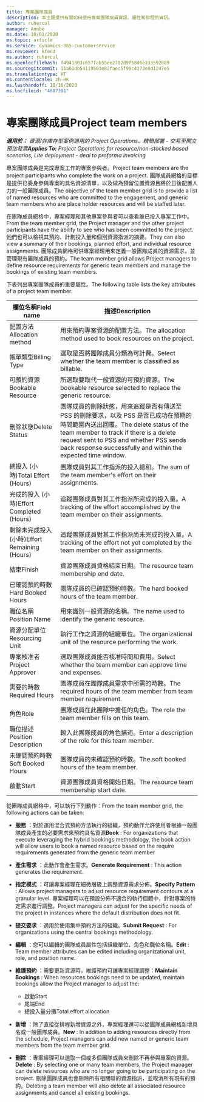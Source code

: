 ```yaml
---
title: 專案團隊成員
description: 本主題提供有關如何使用專案團隊成員資訊、屬性和排程的資訊。
author: ruhercul
manager: Annbe
ms.date: 10/01/2020
ms.topic: article
ms.service: dynamics-365-customerservice
ms.reviewer: kfend
ms.author: ruhercul
ms.openlocfilehash: f4941803c657fab55ee2702d9f58d6e333592889
ms.sourcegitcommit: 11a61db54119503e82faec5f99c4273e8d1247e5
ms.translationtype: HT
ms.contentlocale: zh-HK
ms.lasthandoff: 10/16/2020
ms.locfileid: "4087391"
---
```

# <a name="project-team-members"></a><span data-ttu-id="86277-103">專案團隊成員</span><span class="sxs-lookup"><span data-stu-id="86277-103">Project team members</span></span>

<span data-ttu-id="86277-104">_**適用於：** 資源/非庫存型案例適用的 Project Operations、精簡部署 - 交易至開立預估發票_</span><span class="sxs-lookup"><span data-stu-id="86277-104">_**Applies To:** Project Operations for resource/non-stocked based scenarios, Lite deployment - deal to proforma invoicing_</span></span>

<span data-ttu-id="86277-105">專案團隊成員是完成專案工作的專案參與者。</span><span class="sxs-lookup"><span data-stu-id="86277-105">Project team members are the project participants who complete the work on a project.</span></span> <span data-ttu-id="86277-106">團隊成員網格的目標是提供已委身參與專案的具名資源清單，以及做為預留位置資源且將於日後配置人力的一般團隊成員。</span><span class="sxs-lookup"><span data-stu-id="86277-106">The objective of the team member grid is to provide a list of named resources who are committed to the engagement, and generic team members who are place holder resources and will be staffed later.</span></span>

<span data-ttu-id="86277-107">在團隊成員網格中，專案經理和其他專案參與者可以查看誰已投入專案工作中。</span><span class="sxs-lookup"><span data-stu-id="86277-107">From the team member grid, the Project manager and the other project participants have the ability to see who has been committed to the project.</span></span> <span data-ttu-id="86277-108">他們也可以檢視其預約、計劃投入量和個別資源指派的摘要。</span><span class="sxs-lookup"><span data-stu-id="86277-108">They can also view a summary of their bookings, planned effort, and individual resource assignments.</span></span> <span data-ttu-id="86277-109">團隊成員網格可供專案經理用來定義一般團隊成員的資源需求，並管理現有團隊成員的預約。</span><span class="sxs-lookup"><span data-stu-id="86277-109">The team member grid allows Project managers to define resource requirements for generic team members and manage the bookings of existing team members.</span></span>

<span data-ttu-id="86277-110">下表列出專案團隊成員的重要屬性。</span><span class="sxs-lookup"><span data-stu-id="86277-110">The following table lists the key attributes of a project team member.</span></span>

| <span data-ttu-id="86277-111">欄位名稱</span><span class="sxs-lookup"><span data-stu-id="86277-111">Field name</span></span>          | <span data-ttu-id="86277-112">描述</span><span class="sxs-lookup"><span data-stu-id="86277-112">Description</span></span>                                                                                                                                                                  |
|--------------------------|-----------------------------------------------------------------------------------------------------------------------------------------------------------------------------------|
| <span data-ttu-id="86277-113">配置方法</span><span class="sxs-lookup"><span data-stu-id="86277-113">Allocation method</span></span>        | <span data-ttu-id="86277-114">用來預約專案資源的配置方法。</span><span class="sxs-lookup"><span data-stu-id="86277-114">The allocation method used to book resources on the project.</span></span>                                                                         |
| <span data-ttu-id="86277-115">帳單類型</span><span class="sxs-lookup"><span data-stu-id="86277-115">Billing Type</span></span>             | <span data-ttu-id="86277-116">選取是否將團隊成員分類為可計費。</span><span class="sxs-lookup"><span data-stu-id="86277-116">Select whether the team member is classified as billable.</span></span>                                                                                                                                       |
| <span data-ttu-id="86277-117">可預約資源</span><span class="sxs-lookup"><span data-stu-id="86277-117">Bookable Resource</span></span>        | <span data-ttu-id="86277-118">所選取要取代一般資源的可預約資源。</span><span class="sxs-lookup"><span data-stu-id="86277-118">The bookable resource selected to replace the generic resource.</span></span>                                                                                                                   |
| <span data-ttu-id="86277-119">刪除狀態</span><span class="sxs-lookup"><span data-stu-id="86277-119">Delete Status</span></span>            | <span data-ttu-id="86277-120">團隊成員的刪除狀態，用來追蹤是否有傳送至 PSS 的刪除要求，以及 PSS 是否已成功在預期的時間範圍內送出回覆。</span><span class="sxs-lookup"><span data-stu-id="86277-120">The delete status of the team member to track if there is a delete request sent to PSS and whether PSS sends back response successfully and within the expected time window.</span></span> |
| <span data-ttu-id="86277-121">總投入 (小時)</span><span class="sxs-lookup"><span data-stu-id="86277-121">Total Effort (Hours)</span></span>     | <span data-ttu-id="86277-122">團隊成員對其工作指派的投入總和。</span><span class="sxs-lookup"><span data-stu-id="86277-122">The sum of the team member's effort on their assignments.</span></span>                                                                                                                         |
| <span data-ttu-id="86277-123">完成的投入 (小時)</span><span class="sxs-lookup"><span data-stu-id="86277-123">Effort Completed (Hours)</span></span> | <span data-ttu-id="86277-124">追蹤團隊成員對其工作指派所完成的投入量。</span><span class="sxs-lookup"><span data-stu-id="86277-124">A tracking of the effort accomplished by the team member on their assignments.</span></span>                                                                                           |
| <span data-ttu-id="86277-125">剩餘未完成投入 (小時)</span><span class="sxs-lookup"><span data-stu-id="86277-125">Effort Remaining (Hours)</span></span> | <span data-ttu-id="86277-126">追蹤團隊成員對其工作指派尚未完成的投入量。</span><span class="sxs-lookup"><span data-stu-id="86277-126">A tracking of the effort not yet completed by the team member on their assignments.</span></span>                                                                                    |
| <span data-ttu-id="86277-127">結束</span><span class="sxs-lookup"><span data-stu-id="86277-127">Finish</span></span>                   | <span data-ttu-id="86277-128">資源團隊成員資格結束日期。</span><span class="sxs-lookup"><span data-stu-id="86277-128">The resource team membership end date.</span></span>                                                                                                                                            |
| <span data-ttu-id="86277-129">已確認預約時數</span><span class="sxs-lookup"><span data-stu-id="86277-129">Hard Booked Hours</span></span>        | <span data-ttu-id="86277-130">團隊成員的已確認預約時數。</span><span class="sxs-lookup"><span data-stu-id="86277-130">The hard booked hours of the team member.</span></span>                                                                                                                                                                |
| <span data-ttu-id="86277-131">職位名稱</span><span class="sxs-lookup"><span data-stu-id="86277-131">Position Name</span></span>            | <span data-ttu-id="86277-132">用來識別一般資源的名稱。</span><span class="sxs-lookup"><span data-stu-id="86277-132">The name used to identify the generic resource.</span></span>                                                                                                                                   |
| <span data-ttu-id="86277-133">資源分配單位</span><span class="sxs-lookup"><span data-stu-id="86277-133">Resourcing Unit</span></span>          | <span data-ttu-id="86277-134">執行工作之資源的組織單位。</span><span class="sxs-lookup"><span data-stu-id="86277-134">The organizational unit of the resource performing the work.</span></span>                                                                                                                      |
| <span data-ttu-id="86277-135">專案核准者</span><span class="sxs-lookup"><span data-stu-id="86277-135">Project Approver</span></span>         | <span data-ttu-id="86277-136">選取團隊成員能否核准時間和費用。</span><span class="sxs-lookup"><span data-stu-id="86277-136">Select whether the team member can approve time and expenses.</span></span>                                                                                                                     |
| <span data-ttu-id="86277-137">需要的時數</span><span class="sxs-lookup"><span data-stu-id="86277-137">Required Hours</span></span>           | <span data-ttu-id="86277-138">團隊成員在團隊成員需求中所需的時數。</span><span class="sxs-lookup"><span data-stu-id="86277-138">The required hours of the team member from team member requirement.</span></span>                                                                                                                       |
| <span data-ttu-id="86277-139">角色</span><span class="sxs-lookup"><span data-stu-id="86277-139">Role</span></span>                     | <span data-ttu-id="86277-140">團隊成員在此團隊中擔任的角色。</span><span class="sxs-lookup"><span data-stu-id="86277-140">The role the team member fills on this team.</span></span>                                                                                                                                |
| <span data-ttu-id="86277-141">職位描述</span><span class="sxs-lookup"><span data-stu-id="86277-141">Position Description</span></span>     | <span data-ttu-id="86277-142">輸入此團隊成員的角色描述。</span><span class="sxs-lookup"><span data-stu-id="86277-142">Enter a description of the role for this team member.</span></span>                                                                                                                             |
| <span data-ttu-id="86277-143">未確認預約時數</span><span class="sxs-lookup"><span data-stu-id="86277-143">Soft Booked Hours</span></span>        | <span data-ttu-id="86277-144">團隊成員的未確認預約時數。</span><span class="sxs-lookup"><span data-stu-id="86277-144">The soft booked hours of the team member.</span></span>                                                                                                                                                                 |
| <span data-ttu-id="86277-145">啟動</span><span class="sxs-lookup"><span data-stu-id="86277-145">Start</span></span>                    | <span data-ttu-id="86277-146">資源團隊成員資格開始日期。</span><span class="sxs-lookup"><span data-stu-id="86277-146">The resource team membership start date.</span></span>                                                                                                                                          |

<span data-ttu-id="86277-147">從團隊成員網格中，可以執行下列動作：</span><span class="sxs-lookup"><span data-stu-id="86277-147">From the team member grid, the following actions can be taken:</span></span>

- <span data-ttu-id="86277-148">**服務** ：對於運用混合式預約方法執行的組織，預約動作允許使用者根據一般團隊成員產生的必要需求來預約具名資源</span><span class="sxs-lookup"><span data-stu-id="86277-148">**Book** : For organizations that execute leveraging the hybrid bookings methodology, the book action will allow users to book a named resource based on the require requirements generated from the generic team member</span></span>
- <span data-ttu-id="86277-149">**產生需求** ：此動作會產生需求。</span><span class="sxs-lookup"><span data-stu-id="86277-149">**Generate Requirement** : This action generates the requirement.</span></span>
- <span data-ttu-id="86277-150">**指定模式** ：可讓專案經理在細微層級上調整資源需求分佈。</span><span class="sxs-lookup"><span data-stu-id="86277-150">**Specify Pattern** : Allows project managers to adjust resource requirement contours at a granular level.</span></span> <span data-ttu-id="86277-151">專案經理可以在預設分佈不適合的執行個體中，針對專案的特定需求進行調整。</span><span class="sxs-lookup"><span data-stu-id="86277-151">Project managers can adjust for the specific needs of the project in instances where the default distribution does not fit.</span></span>
- <span data-ttu-id="86277-152">**提交要求** ：適用於使用集中預約方法的組織。</span><span class="sxs-lookup"><span data-stu-id="86277-152">**Submit Request** : For organizations using the central bookings methodology.</span></span>
- <span data-ttu-id="86277-153">**編輯** ：您可以編輯的團隊成員屬性包括組織單位、角色和職位名稱。</span><span class="sxs-lookup"><span data-stu-id="86277-153">**Edit** : Team member attributes can be edited including organizational unit, role, and position name.</span></span>
- <span data-ttu-id="86277-154">**維護預約** ：需要更新資源時，維護預約可讓專案經理調整：</span><span class="sxs-lookup"><span data-stu-id="86277-154">**Maintain Bookings** : When resources bookings need to be updated, maintain bookings allow the Project manager to adjust the:</span></span>

    - <span data-ttu-id="86277-155">啟動</span><span class="sxs-lookup"><span data-stu-id="86277-155">Start</span></span>
    - <span data-ttu-id="86277-156">尾端</span><span class="sxs-lookup"><span data-stu-id="86277-156">End</span></span>
    - <span data-ttu-id="86277-157">總投入量分攤</span><span class="sxs-lookup"><span data-stu-id="86277-157">Total effort allocation</span></span>

- <span data-ttu-id="86277-158">**新增** ：除了直接從排程新增資源之外，專案經理還可以從團隊成員網格新增具名或一般團隊成員。</span><span class="sxs-lookup"><span data-stu-id="86277-158">**New** : In addition to adding resources directly from the schedule, Project managers can add new named or generic team members from the team member grid.</span></span>
- <span data-ttu-id="86277-159">**刪除** ：專案經理可以選取一個或多個團隊成員來刪除不再參與專案的資源。</span><span class="sxs-lookup"><span data-stu-id="86277-159">**Delete** : By selecting one or many team members, the Project manager can delete resources who are no longer going to be participating on the project.</span></span> <span data-ttu-id="86277-160">刪除團隊成員也會刪除所有相關聯的資源指派，並取消所有現有的預約。</span><span class="sxs-lookup"><span data-stu-id="86277-160">Deleting a team member will also delete all associated resource assignments and  cancel all existing bookings.</span></span>
